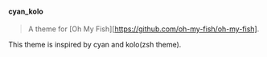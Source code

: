 #### cyan\_kolo

> A theme for [Oh My Fish][https://github.com/oh-my-fish/oh-my-fish].

This theme is inspired by cyan and kolo(zsh theme).
